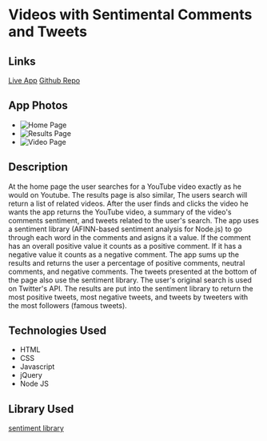 # Videos with Sentimental Comments and Tweets


## Links
[Live App](https://amichot.github.io/videoswithtweets)
[Github Repo](https://github.com/amichot/videoswithtweets)

## App Photos

* ![Home Page](https://i.imgur.com/XHtiCdx.png "Home Page")
* ![Results Page](https://i.imgur.com/hGeH8Jf.png "Results Page")
* ![Video Page](https://i.imgur.com/KPBfumi.png "Video Page")

## Description
  At the home page the user searches for a YouTube video exactly as he would on Youtube. The results page is also similar,
The users search will return a list of related videos. After the user finds and clicks the video he wants the app returns
the YouTube video, a summary of the video's comments sentiment, and tweets related to the user's search.
  The app uses a sentiment library (AFINN-based sentiment analysis for Node.js) to go through each word in the comments and
asigns it a value. If the comment has an overall positive value it counts as a positive comment. If it has a negative value
it counts as a negative comment. The app sums up the results and returns the user a percentage of positive comments, neutral
comments, and negative comments.
  The tweets presented at the bottom of the page also use the sentiment library. The user's original search is used on Twitter's
API. The results are put into the sentiment library to return the most positive tweets, most negative tweets, and tweets by
tweeters with the most followers (famous tweets).

## Technologies Used

* HTML
* CSS
* Javascript
* jQuery
* Node JS

## Library Used

[sentiment library](https://github.com/thisandagain/sentiment)
